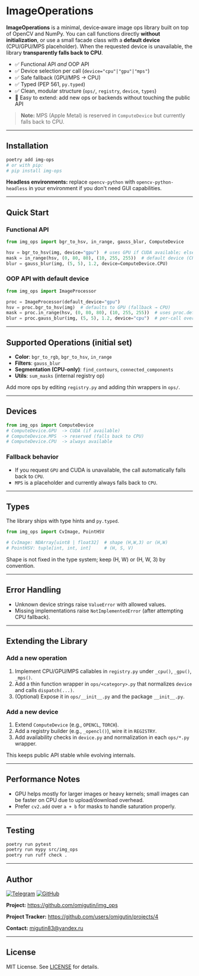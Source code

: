 # ImageOperations

**ImageOperations** is a minimal, device‑aware image ops library built on top of OpenCV and NumPy.
You can call functions directly **without initialization**, or use a small facade class with a
**default device** (CPU/GPU/MPS placeholder). When the requested device is unavailable, the library
**transparently falls back to CPU**.

- ✅ Functional API *and* OOP API
- ✅ Device selection per call (`device="cpu"|"gpu"|"mps"`)
- ✅ Safe fallback (GPU/MPS → CPU)
- ✅ Typed (PEP 561, `py.typed`)
- ✅ Clean, modular structure (`ops/`, `registry`, `device`, `types`)
- 🔧 Easy to extend: add new ops or backends without touching the public API

> **Note:** MPS (Apple Metal) is reserved in `ComputeDevice` but currently falls back to CPU.

---

## Installation

```bash
poetry add img-ops
# or with pip:
# pip install img-ops
```

**Headless environments:** replace `opencv-python` with `opencv-python-headless` in your environment
if you don't need GUI capabilities.

---

## Quick Start

### Functional API

```python
from img_ops import bgr_to_hsv, in_range, gauss_blur, ComputeDevice

hsv = bgr_to_hsv(img, device="gpu")  # uses GPU if CUDA available; else CPU
mask = in_range(hsv, (0, 80, 80), (10, 255, 255))  # default device (CPU)
blur = gauss_blur(img, (5, 5), 1.2, device=ComputeDevice.CPU)
```

### OOP API with default device

```python
from img_ops import ImageProcessor

proc = ImageProcessor(default_device="gpu")
hsv = proc.bgr_to_hsv(img)  # defaults to GPU (fallback → CPU)
mask = proc.in_range(hsv, (0, 80, 80), (10, 255, 255))  # uses proc.default_device
blur = proc.gauss_blur(img, (5, 5), 1.2, device="cpu")  # per-call override → CPU
```

---

## Supported Operations (initial set)

- **Color**: `bgr_to_rgb`, `bgr_to_hsv`, `in_range`
- **Filters**: `gauss_blur`
- **Segmentation (CPU-only)**: `find_contours`, `connected_components`
- **Utils**: `sum_masks` (internal registry op)

Add more ops by editing `registry.py` and adding thin wrappers in `ops/`.

---

## Devices

```python
from img_ops import ComputeDevice
# ComputeDevice.GPU  -> CUDA (if available)
# ComputeDevice.MPS  -> reserved (falls back to CPU)
# ComputeDevice.CPU  -> always available
```

### Fallback behavior
- If you request `GPU` and CUDA is unavailable, the call automatically falls back to `CPU`.
- `MPS` is a placeholder and currently always falls back to `CPU`.

---

## Types

The library ships with type hints and `py.typed`.

```python
from img_ops import CvImage, PointHSV

# CvImage: NDArray[uint8 | float32]  # shape (H,W,3) or (H,W)
# PointHSV: tuple[int, int, int]     # (H, S, V)
```

Shape is not fixed in the type system; keep (H, W) or (H, W, 3) by convention.

---

## Error Handling

- Unknown device strings raise `ValueError` with allowed values.
- Missing implementations raise `NotImplementedError` (after attempting CPU fallback).

---

## Extending the Library

### Add a new operation
1. Implement CPU/GPU/MPS callables in `registry.py` under `_cpu()`, `_gpu()`, `_mps()`.
2. Add a thin function wrapper in `ops/<category>.py` that normalizes `device` and calls `dispatch(...)`.
3. (Optional) Expose it in `ops/__init__.py` and the package `__init__.py`.

### Add a new device
1. Extend `ComputeDevice` (e.g., `OPENCL`, `TORCH`).
2. Add a registry builder (e.g., `_opencl()`), wire it in `REGISTRY`.
3. Add availability checks in `device.py` and normalization in each `ops/*.py` wrapper.

This keeps public API stable while evolving internals.

---

## Performance Notes

- GPU helps mostly for larger images or heavy kernels; small images can be faster on CPU due to
  upload/download overhead.
- Prefer `cv2.add` over `a + b` for masks to handle saturation properly.

---

## Testing

```bash
poetry run pytest
poetry run mypy src/img_ops
poetry run ruff check .
```

---
## Author

[![Telegram](https://img.shields.io/badge/-Telegram-26A5E4?style=flat&logo=telegram&logoColor=white)](https://t.me/omigutin)
[![GitHub](https://img.shields.io/badge/-GitHub-181717?style=flat&logo=github&logoColor=white)](https://github.com/omigutin)

**Project:** <https://github.com/omigutin/img_ops>

**Project Tracker:** <https://github.com/users/omigutin/projects/4>

**Contact:** [migutin83@yandex.ru](mailto:migutin83@yandex.ru)

---

## License

MIT License.
See [LICENSE](LICENSE) for details.
